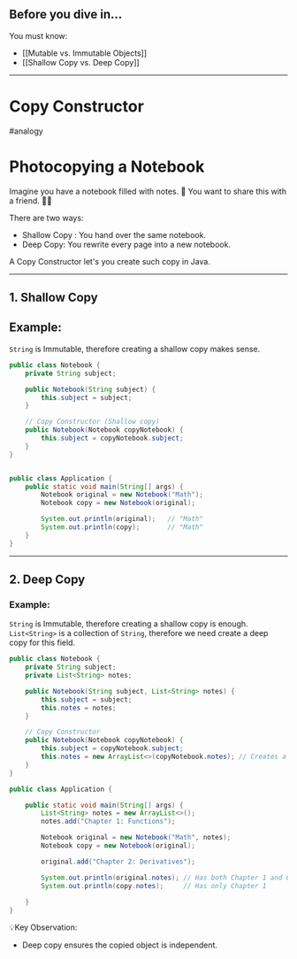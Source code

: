 ## Before you dive in...

You must know:
- [[Mutable vs. Immutable Objects]]
- [[Shallow Copy vs. Deep Copy]]

---
# Copy Constructor 

#analogy 
# Photocopying a Notebook

Imagine you have a notebook filled with notes. 📒
You want to share this with a friend. 🧑‍🦰

There are two ways:
- Shallow Copy : You hand over the same notebook.
- Deep Copy: You rewrite every page into a new notebook. 

A Copy Constructor let's you create such copy in Java.

---

## 1. Shallow Copy
## Example:

`String` is Immutable, therefore creating a shallow copy makes sense.


```java
public class Notebook {
	private String subject;

	public Notebook(String subject) {
		this.subject = subject;
	}

	// Copy Constructor (Shallow copy) 
	public Notebook(Notebook copyNotebook) {
		this.subject = copyNotebook.subject;
	}
}


public class Application {
	public static void main(String[] args) {
		Notebook original = new Notebook("Math");
		Notebook copy = new Notebook(original);

		System.out.println(original);   // "Math"
		System.out.println(copy);       // "Math"
	}
}
```


--- 

## 2. Deep Copy

### Example:

`String` is Immutable, therefore creating a shallow copy is enough.
`List<String>` is a collection of `String`, therefore we need create a deep copy for this field.

```java
public class Notebook {
	private String subject;
	private List<String> notes;

	public Notebook(String subject, List<String> notes) {
		this.subject = subject;
		this.notes = notes;
	}

	// Copy Constructor
	public Notebook(Notebook copyNotebook) {
		this.subject = copyNotebook.subject;
		this.notes = new ArrayList<>(copyNotebook.notes); // Creates a deep copy
	}
}

public class Application {

	public static void main(String[] args) {
		List<String> notes = new ArrayList<>();
		notes.add("Chapter 1: Functions");

		Notebook original = new Notebook("Math", notes);
		Notebook copy = new Notebook(original);

		original.add("Chapter 2: Derivatives");

		System.out.println(original.notes); // Has both Chapter 1 and Chapter 2
		System.out.println(copy.notes);     // Has only Chapter 1
		
	}
}
```

💡Key Observation:
- Deep copy ensures the copied object is independent.



